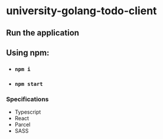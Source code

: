 # university-golang-todo-client

## Run the application

## Using npm:
- ### `npm i`
- ### `npm start`

### Specifications
- Typescript
- React
- Parcel
- SASS
